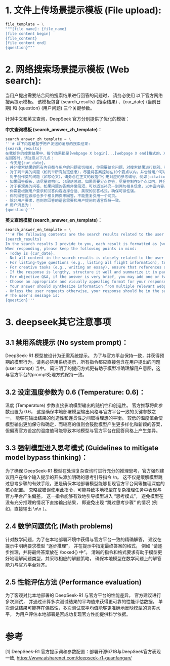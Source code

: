 # 1. 文件上传场景提示模板 (File upload):

```python
file_template = \
"""[file name]: {file_name}
[file content begin]
{file_content}
[file content end]
{question}"""
```

# 2. 网络搜索场景提示模板 (Web search):

当用户提出需要结合网络搜索结果进行回答的问题时， 请务必使用 以下官方网络搜索提示模板。 该模板包含 {search_results} (搜索结果) 、{cur_date} (当前日期) 和 {question} (用户问题) 三个关键参数。

针对中文和英文查询，DeepSeek 官方分别提供了优化的模板：

**中文查询模板 (search_answer_zh_template)：**

```python
search_answer_zh_template = \
'''# 以下内容是基于用户发送的消息的搜索结果:
{search_results}
在我给你的搜索结果中，每个结果都是[webpage X begin]...[webpage X end]格式的，X代表每篇文章的数字索引。请在适当的情况下在句子末尾引用上下文。请按照引用编号[citation:X]的格式在答案中对应部分引用上下文。如果一句话源自多个上下文，请列出所有相关的引用编号，例如[citation:3][citation:5]，切记不要将引用集中在最后返回引用编号，而是在答案对应部分列出。
在回答时，请注意以下几点：
- 今天是{cur_date}。
- 并非搜索结果的所有内容都与用户的问题密切相关，你需要结合问题，对搜索结果进行甄别、筛选。
- 对于列举类的问题（如列举所有航班信息），尽量将答案控制在10个要点以内，并告诉用户可以查看搜索来源、获得完整信息。优先提供信息完整、最相关的列举项；如非必要，不要主动告诉用户搜索结果未提供的内容。
- 对于创作类的问题（如写论文），请务必在正文的段落中引用对应的参考编号，例如[citation:3][citation:5]，不能只在文章末尾引用。你需要解读并概括用户的题目要求，选择合适的格式，充分利用搜索结果并抽取重要信息，生成符合用户要求、极具思想深度、富有创造力与专业性的答案。你的创作篇幅需要尽可能延长，对于每一个要点的论述要推测用户的意图，给出尽可能多角度的回答要点，且务必信息量大、论述详尽。
- 如果回答很长，请尽量结构化、分段落总结。如果需要分点作答，尽量控制在5个点以内，并合并相关的内容。
- 对于客观类的问答，如果问题的答案非常简短，可以适当补充一到两句相关信息，以丰富内容。
- 你需要根据用户要求和回答内容选择合适、美观的回答格式，确保可读性强。
- 你的回答应该综合多个相关网页来回答，不能重复引用一个网页。
- 除非用户要求，否则你回答的语言需要和用户提问的语言保持一致。
# 用户消息为：
{question}'''
```

**英文查询模板 (search_answer_en_template)：**

```python
search_answer_en_template = \
'''# The following contents are the search results related to the user's message:
{search_results}
In the search results I provide to you, each result is formatted as [webpage X begin]...[webpage X end], where X represents the numerical index of each article. Please cite the context at the end of the relevant sentence when appropriate. Use the citation format [citation:X] in the corresponding part of your answer. If a sentence is derived from multiple contexts, list all relevant citation numbers, such as [citation:3][citation:5]. Be sure not to cluster all citations at the end; instead, include them in the corresponding parts of the answer.
When responding, please keep the following points in mind:
- Today is {cur_date}.
- Not all content in the search results is closely related to the user's question. You need to evaluate and filter the search results based on the question.
- For listing-type questions (e.g., listing all flight information), try to limit the answer to 10 key points and inform the user that they can refer to the search sources for complete information. Prioritize providing the most complete and relevant items in the list. Avoid mentioning content not provided in the search results unless necessary.
- For creative tasks (e.g., writing an essay), ensure that references are cited within the body of the text, such as [citation:3][citation:5], rather than only at the end of the text. You need to interpret and summarize the user's requirements, choose an appropriate format, fully utilize the search results, extract key information, and generate an answer that is insightful, creative, and professional. Extend the length of your response as much as possible, addressing each point in detail and from multiple perspectives, ensuring the content is rich and thorough.
- If the response is lengthy, structure it well and summarize it in paragraphs. If a point-by-point format is needed, try to limit it to 5 points and merge related content.
- For objective Q&A, if the answer is very brief, you may add one or two related sentences to enrich the content.
- Choose an appropriate and visually appealing format for your response based on the user's requirements and the content of the answer, ensuring strong readability.
- Your answer should synthesize information from multiple relevant webpages and avoid repeatedly citing the same webpage.
- Unless the user requests otherwise, your response should be in the same language as the user's question.
# The user's message is:
{question}'''
```

# 3. deepseek其它注意事项

## 3.1 禁用系统提示 (No system prompt)：
DeepSeek-R1 模型被设计为无需系统提示。 为了与官方平台保持一致，并获得预期的模型行为，请务必禁用系统提示，所有指令都应直接包含在用户提出的问题 (user prompt) 当中。 简洁明了的提问方式更有助于模型准确理解用户意图，这与官方平台的prompt处理方式保持一致。

## 3.2 设定温度参数为 0.6 (Temperature: 0.6)：
温度 (Temperature) 参数直接影响模型输出的随机性和创造性。 官方推荐将此参数设置为 0.6， 这是确保本地部署模型输出风格与官方平台一致的关键参数之一， 能够在输出结果的创造性和连贯性之间取得理想的平衡。 较低的温度值会使模型输出更加保守和确定，而较高的值则会鼓励模型产生更多样化和新颖的答案， 但偏离官方设定的温度值可能导致本地模型与官方平台在回答风格上产生差异。

## 3.3 强制模型进入思考模式 (Guidelines to mitigate model bypass thinking)：
为了确保 DeepSeek-R1 模型在处理复杂查询时进行充分的推理思考，官方强烈建议用户在每个输入提示的开头添加明确的思考引导指令 <think>\n。 这不仅是缓解模型跳过思考步骤的有效手段，更是确保本地部署模型能够复现官方平台同等推理深度的核心配置。 忽略或错误使用此指令，可能导致本地模型在复杂推理任务中表现与官方平台产生偏差。 这一指令能够有效地引导模型进入 “思考模式”， 避免模型在没有充分推理的情况下直接输出结果， 即避免出现 “跳过思考步骤” 的情况 (例如，直接输出 <think>\n\n</think> ）。

## 2.4 数学问题优化 (Math problems)
针对数学问题，为了在本地部署环境中获得与官方平台一致的精确解答， 建议在提示中明确要求模型 “逐步推理”， 并在提示中指定最终答案的格式， 例如 “请逐步推理，并将最终答案放在 \boxed{} 中”。 清晰的指令和格式要求有助于模型更好地理解问题类型，并采取相应的解题策略， 确保本地模型在数学问题上的解答能力与官方平台对齐。

## 2.5 性能评估方法 (Performance evaluation)
为了客观对比本地部署的 DeepSeek-R1 与官方平台的性能差异， 官方建议进行多次测试， 并通过计算多次测试结果的平均值来获得更可靠的性能评估数据。 单次测试结果可能存在偶然性，多次测试取平均值能够更准确地反映模型的真实水平， 为用户评估本地部署是否成功复现官方性能提供科学依据。

# 参考

[1] DeepSeek-R1 官方提示词和参数配置：部署开源671B与DeepSeek官方表现一致, https://www.aisharenet.com/deepseek-r1-guanfangan/